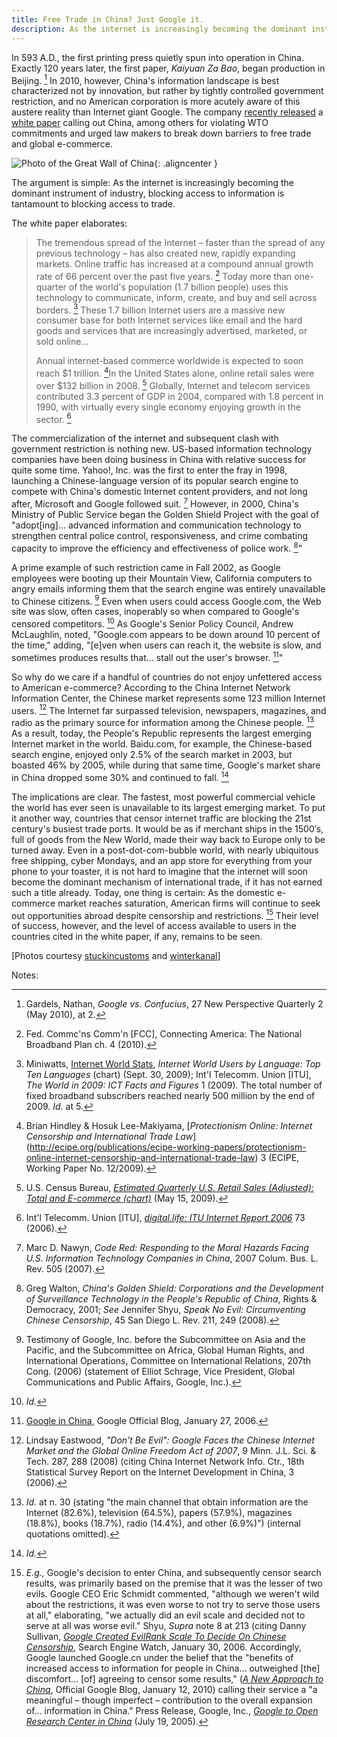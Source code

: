 ```yaml
---
title: Free Trade in China? Just Google it.
description: As the internet is increasingly becoming the dominant instrument of commerce, blocking access to information is tantamount to blocking access to trade, as Google argues in their recently released white paper calling out China, among others for violating WTO commitments.
---
```


In 593 A.D., the first printing press quietly spun into operation in China. Exactly 120 years later, the first paper, *Kaiyuan Za Bao*, began production in Beijing. [^1] In 2010, however, China's information landscape is best characterized not by innovation, but rather by tightly controlled government restriction, and no American corporation is more acutely aware of this austere reality than Internet giant Google. The company [recently released](http://googlepublicpolicy.blogspot.com/2010/11/promoting-free-trade-for-internet.html) a [white paper](http://www.google.com/googleblogs/pdfs/trade_free_flow_of_information.pdf) calling out China, among others for violating WTO commitments and urged law makers to break down barriers to free trade and global e-commerce.

![Photo of the Great Wall of China](//ben.balter.com/wp-content/uploads/2010/11/1194563275_664d6b15e2_b.jpg "Great Wall of China"){: .aligncenter }

The argument is simple: As the internet is increasingly becoming the dominant instrument of industry, blocking access to information is tantamount to blocking access to trade.

The white paper elaborates:

> The tremendous spread of the Internet – faster than the spread of any previous technology – has also created new, rapidly expanding markets. Online traffic has increased at a compound annual growth rate of 66 percent over the past five years. [^2] Today more than one-quarter of the world's population (1.7 billion people) uses this technology to communicate, inform, create, and buy and sell across borders. [^3] These 1.7 billion Internet users are a massive new consumer base for both Internet services like email and the hard goods and services that are increasingly advertised, marketed, or sold online…
>
> Annual internet-based commerce worldwide is expected to soon reach $1 trillion. [^4]In the United States alone, online retail sales were over $132 billion in 2008. [^5] Globally, Internet and telecom services contributed 3.3 percent of GDP in 2004, compared with 1.8 percent in 1990, with virtually every single economy enjoying growth in the sector. [^6]

The commercialization of the internet and subsequent clash with government restriction is nothing new. US-based information technology companies have been doing business in China with relative success for quite some time. Yahoo!, Inc. was the first to enter the fray in 1998, launching a Chinese-language version of its popular search engine to compete with China's domestic Internet content providers, and not long after, Microsoft and Google followed suit. [^7] However, in 2000, China's Ministry of Public Service began the Golden Shield Project with the goal of "adopt\[ing]… advanced information and communication technology to strengthen central police control, responsiveness, and crime combating capacity to improve the efficiency and effectiveness of police work. [^8]"

A prime example of such restriction came in Fall 2002, as Google employees were booting up their Mountain View, California computers to angry emails informing them that the search engine was entirely unavailable to Chinese citizens. [^9] Even when users could access Google.com, the Web site was slow, often cases, inoperably so when compared to Google's censored competitors. [^10] As Google's Senior Policy Council, Andrew McLaughlin, noted, "Google.com appears to be down around 10 percent of the time," adding, "\[e]ven when users can reach it, the website is slow, and sometimes produces results that… stall out the user's browser. [^11]"

So why do we care if a handful of countries do not enjoy unfettered access to American e-commerce? According to the China Internet Network Information Center, the Chinese market represents some 123 million Internet users. [^12] The Internet far surpassed television, newspapers, magazines, and radio as the primary source for information among the Chinese people. [^13] As a result, today, the People's Republic represents the largest emerging Internet market in the world. Baidu.com, for example, the Chinese-based search engine, enjoyed only 2.5% of the search market in 2003, but boasted 46% by 2005, while during that same time, Google's market share in China dropped some 30% and continued to fall. [^14]

The implications are clear. The fastest, most powerful commercial vehicle the world has ever seen is unavailable to its largest emerging market. To put it another way, countries that censor internet traffic are blocking the 21st century's busiest trade ports. It would be as if merchant ships in the 1500′s, full of goods from the New World, made their way back to Europe only to be turned away. Even in a post-dot-com-bubble world, with nearly ubiquitous free shipping, cyber Mondays, and an app store for everything from your phone to your toaster, it is not hard to imagine that the internet will soon become the dominant mechanism of international trade, if it has not earned such a title already. Today, one thing is certain: As the domestic e-commerce market reaches saturation, American firms will continue to seek out opportunities abroad despite censorship and restrictions. [^15] Their level of success, however, and the level of access available to users in the countries cited in the white paper, if any, remains to be seen.

\[Photos courtesy [stuckincustoms](http://www.flickr.com/photos/stuckincustoms/1194563275/) and [winterkanal](http://www.flickr.com/photos/winterkanal/4273568581/)]

Notes:

[^1]: Gardels, Nathan, *Google vs. Confucius*, 27 New Perspective Quarterly 2 (May 2010), at 2.

[^2]: Fed. Commc'ns Comm'n \[FCC], Connecting America: The National Broadband Plan ch. 4 (2010).

[^3]: Miniwatts, [Internet World Stats](http://www.internetworldstats.com/stats7.htm), *Internet World Users by Language: Top Ten Languages* (chart) (Sept. 30, 2009); Int'l Telecomm. Union \[ITU], *The World in 2009: ICT Facts and Figures* 1 (2009). The total number of fixed broadband subscribers reached nearly 500 million by the end of 2009. *Id.* at 5.

[^4]: Brian Hindley & Hosuk Lee-Makiyama, \[*Protectionism Online: Internet Censorship and International Trade Law*](<http://ecipe.org/publications/ecipe-working-papers/protectionism-online-internet-censorship-and-international-trade-law>) 3 (ECIPE, Working Paper No. 12/2009).

[^5]: U.S. Census Bureau, *[Estimated Quarterly U.S. Retail Sales (Adjusted): Total and E-commerce (chart)](http://www.census.gov/mrts/www/data/html/09Q1table3.html)* (May 15, 2009).

[^6]: Int'l Telecomm. Union \[ITU], [*digital.life: ITU Internet Report 2006*](http://www.itu.int/osg/spu/publications/digitalife/docs/digital-life-web.pdf) 73 (2006).

[^7]: Marc D. Nawyn, *Code Red: Responding to the Moral Hazards Facing U.S. Information Technology Companies in China*, 2007 Colum. Bus. L. Rev. 505 (2007).

[^8]: Greg Walton, *China's Golden Shield: Corporations and the Development of Surveillance Technology in the People's Republic of China*, Rights & Democracy, 2001; *See* Jennifer Shyu, *Speak No Evil: Circumventing Chinese Censorship*, 45 San Diego L. Rev. 211, 249 (2008).

[^9]: Testimony of Google, Inc. before the Subcommittee on Asia and the Pacific, and the Subcommittee on Africa, Global Human Rights, and International Operations, Committee on International Relations, 207th Cong. (2006) (statement of Elliot Schrage, Vice President, Global Communications and Public Affairs, Google, Inc.).

[^10]: *Id.*

[^11]: [Google in China](http://googleblog.blogspot.com/2006/01/google-in-china.html), Google Official Blog, January 27, 2006.

[^12]: Lindsay Eastwood, *"Don't Be Evil": Google Faces the Chinese Internet Market and the Global Online Freedom Act of 2007*, 9 Minn. J.L. Sci. & Tech. 287, 288 (2008) (citing China Internet Network Info. Ctr., 18th Statistical Survey Report on the Internet Development in China, 3 (2006).

[^13]: *Id.* at n. 30 (stating "the main channel that obtain information are the Internet (82.6%), television (64.5%), papers (57.9%), magazines (18.8%), books (18.7%), radio (14.4%), and other (6.9%)") (internal quotations omitted).

[^14]: *Id.*

[^15]: *E.g.,* Google's decision to enter China, and subsequently censor search results, was primarily based on the premise that it was the lesser of two evils. Google CEO Eric Schmidt commented, "although we weren't wild about the restrictions, it was even worse to not try to serve those users at all," elaborating, "we actually did an evil scale and decided not to serve at all was worse evil." Shyu, *Supra* note 8 at 213 (citing Danny Sullivan, *[Google Created EvilRank Scale To Decide On Chinese Censorship](https://searchenginewatch.com/sew/news/2059734/google-created-evilrank-scale-to-decide-on-chinese-censorship)*, Search Engine Watch, January 30, 2006. Accordingly, Google launched Google.cn under the belief that the "benefits of increased access to information for people in China… outweighed \[the] discomfort… \[of] agreeing to censor some results," ([*A New Approach to China*](http://Googleblog.blogspot.com/2010/01/new-approach-to-china.html), Official Google Blog, January 12, 2010) calling their service a "a meaningful – though imperfect – contribution to the overall expansion of… information in China." Press Release, Google, Inc., [*Google to Open Research Center in China*](http://www.Google.com/press/pressrel/rd_china.html) (July 19, 2005).
